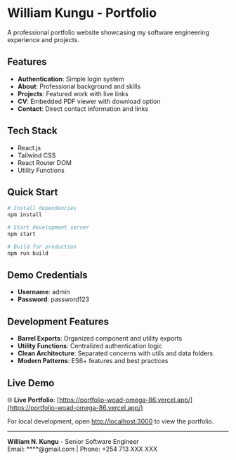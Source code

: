 # William Kungu - Portfolio

A professional portfolio website showcasing my software engineering experience and projects.

## Features

- **Authentication**: Simple login system
- **About**: Professional background and skills
- **Projects**: Featured work with live links
- **CV**: Embedded PDF viewer with download option
- **Contact**: Direct contact information and links

## Tech Stack

- React.js
- Tailwind CSS
- React Router DOM
- Utility Functions

## Quick Start

```bash
# Install dependencies
npm install

# Start development server
npm start

# Build for production
npm run build
```

## Demo Credentials

- **Username**: admin
- **Password**: password123

## Development Features

- **Barrel Exports**: Organized component and utility exports
- **Utility Functions**: Centralized authentication logic
- **Clean Architecture**: Separated concerns with utils and data folders
- **Modern Patterns**: ES6+ features and best practices

## Live Demo

🌐 **Live Portfolio**: [https://portfolio-woad-omega-86.vercel.app/](https://portfolio-woad-omega-86.vercel.app/)

For local development, open [http://localhost:3000](http://localhost:3000) to view the portfolio.

---

**William N. Kungu** - Senior Software Engineer  
Email: ****@gmail.com | Phone: +254 713 XXX XXX